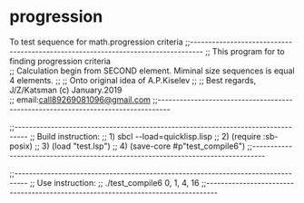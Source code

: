 # progression
To test sequence for math.progression criteria
;;--------------------------------------------------------------------------------- 
;; This program for to finding progression criteria  
;; Calculation begin from SECOND element. Miminal size sequences is equal 4 elements.
;;
;; Onto original idea of A.P.Kiselev 
;;
;; Best regards, J/Z/Katsman (c) January.2019   
;; email:call89269081096@gmail.com
;;---------------------------------------------------------------------------------

;;--------------------------------------------------------------------------------- 
;; Build instruction:
;; 1) sbcl --load=quicklisp.lisp
;; 2) (require :sb-posix)
;; 3) (load "test.lsp")
;; 4) (save-core #p"test_compile6") 
;;--------------------------------------------------------------------------------- 

;;--------------------------------------------------------------------------------- 
;; Use instruction:
;; ./test_compile6  0, 1, 4, 16
;;--------------------------------------------------------------------------------- 
